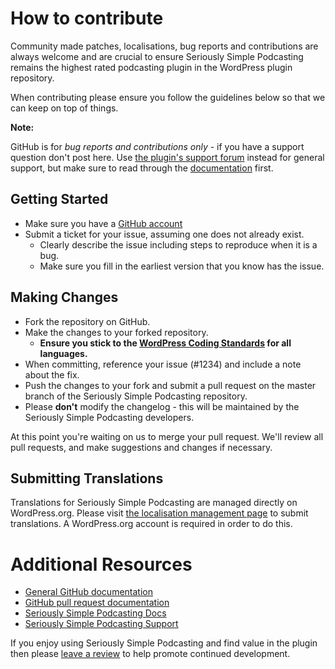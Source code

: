 # How to contribute

Community made patches, localisations, bug reports and contributions are always welcome and are crucial to ensure Seriously Simple Podcasting remains the highest rated podcasting plugin in the WordPress plugin repository.

When contributing please ensure you follow the guidelines below so that we can keep on top of things.

__Note:__

GitHub is for *bug reports and contributions only* - if you have a support question don't post here. Use [the plugin's support forum](http://wordpress.org/support/plugin/seriously-simple-podcasting) instead for general support, but make sure to read through the [documentation](http://www.seriouslysimplepodcasting.com/documentation/) first.

## Getting Started

* Make sure you have a [GitHub account](https://github.com/signup/free)
* Submit a ticket for your issue, assuming one does not already exist.
  * Clearly describe the issue including steps to reproduce when it is a bug.
  * Make sure you fill in the earliest version that you know has the issue.

## Making Changes

* Fork the repository on GitHub.
* Make the changes to your forked repository.
  * **Ensure you stick to the [WordPress Coding Standards](http://make.wordpress.org/core/handbook/coding-standards/) for all languages.**
* When committing, reference your issue (#1234) and include a note about the fix.
* Push the changes to your fork and submit a pull request on the master branch of the Seriously Simple Podcasting repository.
* Please **don't** modify the changelog - this will be maintained by the Seriously Simple Podcasting developers.

At this point you're waiting on us to merge your pull request. We'll review all pull requests, and make suggestions and changes if necessary.

## Submitting Translations

Translations for Seriously Simple Podcasting are managed directly on WordPress.org. Please visit [the localisation management page](https://translate.wordpress.org/projects/wp-plugins/seriously-simple-podcasting) to submit translations. A WordPress.org account is required in order to do this.

# Additional Resources

* [General GitHub documentation](http://help.github.com/)
* [GitHub pull request documentation](http://help.github.com/send-pull-requests/)
* [Seriously Simple Podcasting Docs](http://www.seriouslysimplepodcasting.com/)
* [Seriously Simple Podcasting Support](http://wordpress.org/support/plugin/seriously-simple-podcasting)

If you enjoy using Seriously Simple Podcasting and find value in the plugin then please [leave a review](https://wordpress.org/support/view/plugin-reviews/seriously-simple-podcasting?rate=5#postform) to help promote continued development.
